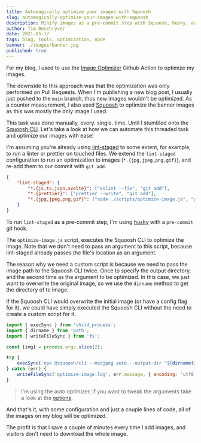 ```yaml
---
title: Automagically optimize your images with Squoosh
slug: automagically-optimize-your-images-with-squoosh
description: Minify images as a pre-commit step with Squoosh, husky, and lint-staged
author: Tim Deschryver
date: 2021-05-17
tags: blog, tools, optimization, node
banner: ./images/banner.jpg
published: true
---
```


For my blog, I used to use the [Image Optimizer](https://github.com/marketplace/actions/image-optimizer) Github Action to optimize my images.

The downside to this approach was that the optimization was only performed on Pull Requests. When I'm publishing a new blog post, I usually just pushed to the `main` branch, thus new images wouldn't be optimized. As a counter measurement, I also used [Squoosh](https://squoosh.app/) to optimize the banner images as this was mostly the only image I used.

This task was done manually, every. single. time.
Until I stumbled onto the [Squoosh CLI](https://www.npmjs.com/package/@squoosh/cli).
Let's take a look at how we can automate this threaded task and optimize our images with ease!

I'm assuming you're already using [lint-staged](https://github.com/okonet/lint-staged) to some extent, for example, to run a linter or prettier on touched files. We extend the `lint-staged` configuration to run an optimization to images (`*.{jpg,jpeg,png,gif}`), and re-add them to our commit with `git add`.

```json{6-9}:package.json
{
	"lint-staged": {
		"*.{js,ts,json,svelte}": ["eslint --fix", "git add"],
		"*.{prettier}": ["prettier --write", "git add"],
		"*.{jpg,jpeg,png,gif}": ["node ./scripts/optimize-image.js", "git add"]
	}
}
```

To run `lint-staged` as a pre-commit step, I'm using [husky](https://typicode.github.io/husky/#/) with a `pre-commit` git hook.

The `optimize-image.js` script, executes the Squoosh CLI to optimize the image.
Note that we don't need to pass an argument to this script, because lint-staged already passes the file's location as an argument.

The reason why we need a custom script is because we need to pass the image path to the Squoosh CLI twice. Once to specify the output directory, and the second time as the argument to be optimized. In this case, we just want to overwrite the original image, so we use the `dirname` method to get the directory of te image.

If the Squoosh CLI would overwrite the initial image (or have a config flag for it), we could have simply executed the Squoosh CLI without the need to create a custom script for it.

```js
import { execSync } from 'child_process';
import { dirname } from 'path';
import { writeFileSync } from 'fs';

const [img] = process.argv.slice(2);

try {
	execSync(`npx @squoosh/cli --mozjpeg auto --output-dir "${dirname(img)}" "${img}"`);
} catch (err) {
	writeFileSync('optimize-image.log', err.message, { encoding: 'utf8', flag: 'w' });
}
```

> I'm using the auto optimizer, if you want to tweak the arguments take a look at the [options](https://www.npmjs.com/package/@squoosh/cli).

And that's it, with some configuration and just a couple lines of code, all of the images on my blog will be optimized.

The profit is that I save a couple of minutes every time I add images, and visitors don't need to download the whole image.
